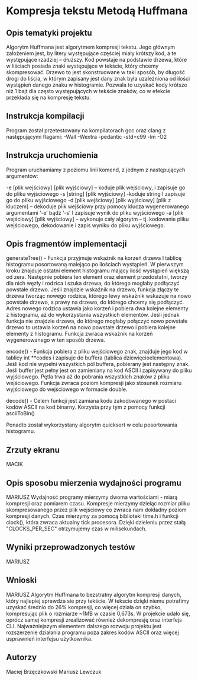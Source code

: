Kompresja tekstu Metodą Huffmana
================================

Opis tematyki projektu
----------------------

Algorytm Huffmana jest algorytmem kompresji tekstu. Jego głównym założeniem jest, by litery występujące częściej miały krótszy kod, a te występujące rzadziej – dłuższy. Kod powstaje na podstawie drzewa, które w liściach posiada znaki występujące w tekście, który chcemy skompresować. Drzewo to jest skonstruowane w taki sposób, by długość drogi do liścia, w którym zapisany jest dany znak była uzależniona od ilości wystąpień danego znaku w histogramie. Pozwala to uzyskać kody krótsze niż 1 bajt dla często występujących w tekście znaków, co w efekcie przekłada się na kompresję tekstu.

Instrukcja kompilacji
---------------------

Program został przetestowany na kompilatorach gcc oraz clang z następującymi flagami:
-Wall -Wextra -pedantic -std=c99 -lm -O2

Instrukcja uruchomienia
-----------------------

Program uruchamiamy z poziomu linii komend, z jednym z następujących argumentów:

-e [plik wejściowy] [plik wyjściowy] – koduje plik wejściowy, i zapisuje go do pliku wyjściowego
-s [string] [plik wyjściowy] -koduje string I zapisuje go do pliku wyjściowego
-d [plik wejściowy] [plik wyjściowy] [plik z kluczem] – dekoduje plik wejściowy przy pomocy klucza wygenerowanego argumentami ‘-e’ bądź ‘-s’ I zapisuje wynik do pliku wyjściowego
-a [plik wejściowy] [plik wyjściowy] – wykonuje cały algorytm – tj. kodowanie pliku wejściowego, dekodowanie i zapis wyniku do pliku wyjściowego.

Opis fragmentów implementacji
-----------------------------

generateTree() -  Funkcja przyjmuje wskaźnik na korzeń drzewa I tablicę histogramu posortowaną malejąco po ilościach wystąpień. W pierwszym kroku znajduje ostatni element histogramu mający ilość wystąpień większą od zera. Następnie pobiera ten element oraz element przedostatni, tworzy dla nich węzły i rodzica i szuka drzewa, do którego mogłaby podłączyć powstałe drzewo. Jeśli znajdzie wskaźnik na drzewo, funkcja złączy te drzewa tworząc nowego rodzica, którego lewy wskaźnik wskazuje na nowo powstałe drzewo, a prawy na drzewo, do którego chcemy się podłączyć. Adres nowego rodzica ustawia jako korzeń i pobiera dwa kolejne elementy z histogramu, aż do wykorzystania wszystkich elementów. Jeśli jednak funkcja nie znajdzie drzewa, do którego mogłaby połączyć nowo powstałe drzewo to ustawia korzeń na nowo powstałe drzewo i pobiera kolejne elementy z histogramu. Funkcja zwraca wskaźnik na korzeń wygenerowanego w ten sposób drzewa.

encode() - Funkcja pobiera z pliku wejściowego znak, znajduje jego kod w tablicy int **codes i zapisuje do buffera (tablica dziewięcioelementowa). Jeśli kod nie wypełni wszystkich pól buffera, pobierany jest następny znak. Jeśli buffer jest pełny jest on zamieniany na kod ASCII i zapisywany do pliku wyjściowego. Pętla trwa aż do pobrania wszystkich znaków z pliku wejściowego. Funkcja zwraca poziom kompresji jako stosunek rozmiaru wyjściowego do wejściowego w formacie double.

decode() - Celem funkcji jest zamiana kodu zakodowanego w postaci kodów ASCII na kod binarny. Korzysta przy tym z pomocy funkcji asciiToBin()

Ponadto został wykorzystany algorytm quicksort w celu posortowania histogramu.

Zrzuty ekranu
-------------
MACIK

Opis sposobu mierzenia wydajności programu
------------------------------------------

MARIUSZ
Wydajność programy mierzymy dwoma wartościami - miarą kompresji oraz pomiarem czasu.
Kompresje mierzymy dzieląc rozmiar pliku skompresowanego przez plik wejściowy co zwraca nam dokładny poziom kompresji danych.
Czas mierzymy za pomocą biblioteki time.h i funkcji clock(), która zwraca aktualny tick procesora. Dzięki dzieleniu przez stałą "CLOCKS_PER_SEC" otrzymujemy czas w milisekundach.

Wyniki przeprowadzonych testów
------------------------------
MARIUSZ

Wnioski
-------
MARIUSZ
Algorytm Huffmana to bezstratny algorytm kompresji danych, który najlepiej sprawdza sie przy tekście.
W tekscie dzięki niemu potrafimy uzyskać średnio do 26% kompresji, co więcej działa on szybko, kompresując plik o rozmiarze ~1MB w czasie 0,673s.
W projekcie udało się, oprócz samej kompresji zrealizować również dekompresję oraz interfejs CLI.
Najważniejszym elementem dalszego rozwoju projektu jest rozszerzenie działania programu poza zakres kodów ASCII oraz więcej usprawnień interfejsu użytkownika.

Autorzy
-------
Maciej Brzęczkowski
Mariusz Lewczuk






